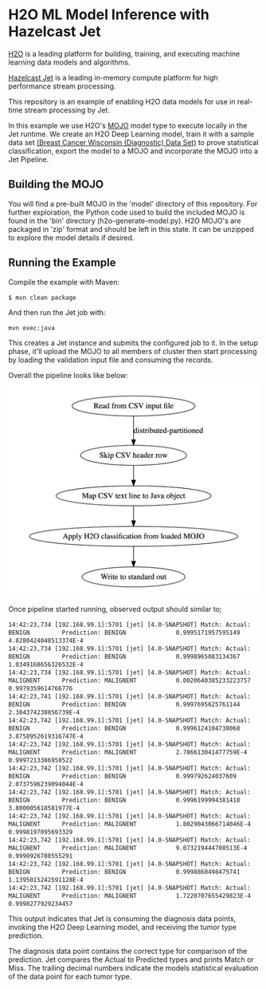 # H2O ML Model Inference with Hazelcast Jet 

[H2O](https://www.h2o.ai) is a leading platform for building, training, and 
executing machine learning data models and algorithms.

[Hazelcast Jet](https://jet.hazelcast.org) is a leading in-memory compute 
platform for high performance stream processing.

This repository is an example of enabling H2O data models for use in real-time 
stream processing by Jet.

In this example we use H2O's [MOJO](http://docs.h2o.ai/h2o/latest-stable/h2o-docs/productionizing.html#about-pojos-and-mojos) 
model type to execute locally in the Jet runtime. We create an H2O Deep Learning 
model, train it with a sample data set [(Breast Cancer Wisconsin (Diagnostic) Data Set)](https://archive.ics.uci.edu/ml/datasets/Breast+Cancer+Wisconsin+(Diagnostic)) 
to prove statistical classification, export the model to a MOJO and 
incorporate the MOJO into a Jet Pipeline.

## Building the MOJO

You will find a pre-built MOJO in the 'model' directory of this repository. 
For further exploration, the Python code used to build the included MOJO is 
found in the 'bin' directory (h2o-generate-model.py). H2O MOJO's are packaged 
in 'zip' format and should be left in this state. It can be unzipped to explore 
the model details if desired.

## Running the Example

Compile the example with Maven:

    $ mvn clean package
    
And then run the Jet job with:

    mvn exec:java
    
This creates a Jet instance and submits the configured job to it. In the setup 
phase, it'll upload the MOJO to all members of cluster then start processing by
loading the validation input file and consuming the records. 

Overall the pipeline looks like below:
![](pipeline.png)

Once pipeline started running, observed output should similar to;
```
14:42:23,734 [192.168.99.1]:5701 [jet] [4.0-SNAPSHOT] Match: Actual: BENIGN         Prediction: BENIGN              0.9995171957595149       4.8280424048513374E-4    
14:42:23,734 [192.168.99.1]:5701 [jet] [4.0-SNAPSHOT] Match: Actual: BENIGN         Prediction: BENIGN              0.9998965083134367       1.0349168656326532E-4    
14:42:23,734 [192.168.99.1]:5701 [jet] [4.0-SNAPSHOT] Match: Actual: MALIGNENT      Prediction: MALIGNENT           0.0020640385233223757    0.9979359614766776       
14:42:23,741 [192.168.99.1]:5701 [jet] [4.0-SNAPSHOT] Match: Actual: BENIGN         Prediction: BENIGN              0.9997695625761144       2.304374238856739E-4     
14:42:23,742 [192.168.99.1]:5701 [jet] [4.0-SNAPSHOT] Match: Actual: BENIGN         Prediction: BENIGN              0.9996124104738068       3.8758952619316747E-4    
14:42:23,742 [192.168.99.1]:5701 [jet] [4.0-SNAPSHOT] Match: Actual: MALIGNENT      Prediction: MALIGNENT           2.786613041477759E-4     0.9997213386958522       
14:42:23,742 [192.168.99.1]:5701 [jet] [4.0-SNAPSHOT] Match: Actual: BENIGN         Prediction: BENIGN              0.999792624037609        2.0737596239094044E-4    
14:42:23,742 [192.168.99.1]:5701 [jet] [4.0-SNAPSHOT] Match: Actual: BENIGN         Prediction: BENIGN              0.9996199994381418       3.800005618581977E-4     
14:42:23,742 [192.168.99.1]:5701 [jet] [4.0-SNAPSHOT] Match: Actual: MALIGNENT      Prediction: MALIGNENT           1.8029043066714046E-4    0.9998197095693329       
14:42:23,742 [192.168.99.1]:5701 [jet] [4.0-SNAPSHOT] Match: Actual: MALIGNENT      Prediction: MALIGNENT           9.073219444708513E-4     0.9990926780555291       
14:42:23,742 [192.168.99.1]:5701 [jet] [4.0-SNAPSHOT] Match: Actual: BENIGN         Prediction: BENIGN              0.9998860498475741       1.1395015242591128E-4    
14:42:23,742 [192.168.99.1]:5701 [jet] [4.0-SNAPSHOT] Match: Actual: MALIGNENT      Prediction: MALIGNENT           1.7220707655429823E-4    0.9998277929234457       
```    
This output indicates that Jet is consuming the diagnosis data points, invoking 
the H2O Deep Learning model, and receiving the tumor type prediction.

The diagnosis data point contains the correct type for comparison of the 
prediction. Jet compares the Actual to Predicted types and prints Match or Miss. 
The trailing decimal numbers indicate the models statistical evaluation of the 
data point for each tumor type. 




